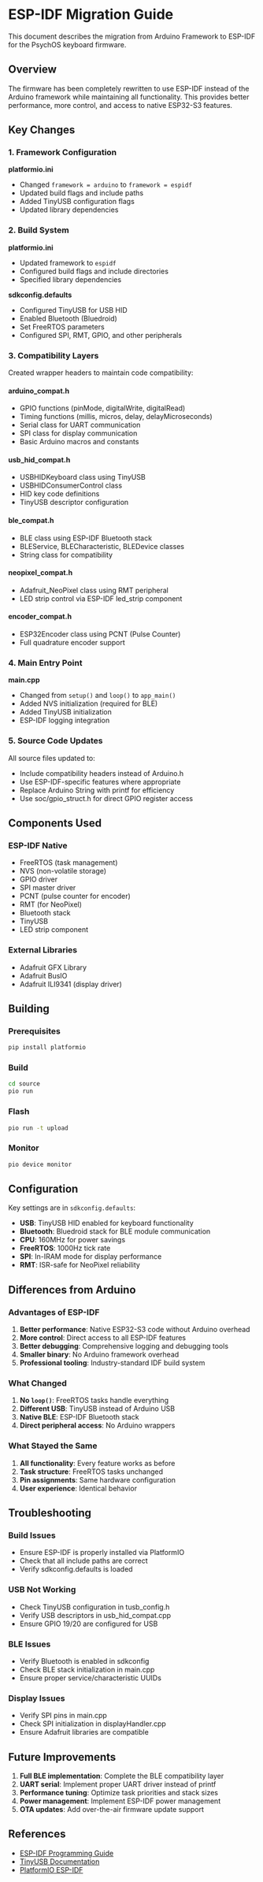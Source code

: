 # ESP-IDF Migration Guide

This document describes the migration from Arduino Framework to ESP-IDF for the PsychOS keyboard firmware.

## Overview

The firmware has been completely rewritten to use ESP-IDF instead of the Arduino framework while maintaining all functionality. This provides better performance, more control, and access to native ESP32-S3 features.

## Key Changes

### 1. Framework Configuration

**platformio.ini**
- Changed `framework = arduino` to `framework = espidf`
- Updated build flags and include paths
- Added TinyUSB configuration flags
- Updated library dependencies

### 2. Build System

**platformio.ini**
- Updated framework to `espidf`
- Configured build flags and include directories
- Specified library dependencies

**sdkconfig.defaults**
- Configured TinyUSB for USB HID
- Enabled Bluetooth (Bluedroid)
- Set FreeRTOS parameters
- Configured SPI, RMT, GPIO, and other peripherals

### 3. Compatibility Layers

Created wrapper headers to maintain code compatibility:

#### arduino_compat.h
- GPIO functions (pinMode, digitalWrite, digitalRead)
- Timing functions (millis, micros, delay, delayMicroseconds)
- Serial class for UART communication
- SPI class for display communication
- Basic Arduino macros and constants

#### usb_hid_compat.h
- USBHIDKeyboard class using TinyUSB
- USBHIDConsumerControl class
- HID key code definitions
- TinyUSB descriptor configuration

#### ble_compat.h
- BLE class using ESP-IDF Bluetooth stack
- BLEService, BLECharacteristic, BLEDevice classes
- String class for compatibility

#### neopixel_compat.h
- Adafruit_NeoPixel class using RMT peripheral
- LED strip control via ESP-IDF led_strip component

#### encoder_compat.h
- ESP32Encoder class using PCNT (Pulse Counter)
- Full quadrature encoder support

### 4. Main Entry Point

**main.cpp**
- Changed from `setup()` and `loop()` to `app_main()`
- Added NVS initialization (required for BLE)
- Added TinyUSB initialization
- ESP-IDF logging integration

### 5. Source Code Updates

All source files updated to:
- Include compatibility headers instead of Arduino.h
- Use ESP-IDF-specific features where appropriate
- Replace Arduino String with printf for efficiency
- Use soc/gpio_struct.h for direct GPIO register access

## Components Used

### ESP-IDF Native
- FreeRTOS (task management)
- NVS (non-volatile storage)
- GPIO driver
- SPI master driver
- PCNT (pulse counter for encoder)
- RMT (for NeoPixel)
- Bluetooth stack
- TinyUSB
- LED strip component

### External Libraries
- Adafruit GFX Library
- Adafruit BusIO
- Adafruit ILI9341 (display driver)

## Building

### Prerequisites
```bash
pip install platformio
```

### Build
```bash
cd source
pio run
```

### Flash
```bash
pio run -t upload
```

### Monitor
```bash
pio device monitor
```

## Configuration

Key settings are in `sdkconfig.defaults`:

- **USB**: TinyUSB HID enabled for keyboard functionality
- **Bluetooth**: Bluedroid stack for BLE module communication
- **CPU**: 160MHz for power savings
- **FreeRTOS**: 1000Hz tick rate
- **SPI**: In-IRAM mode for display performance
- **RMT**: ISR-safe for NeoPixel reliability

## Differences from Arduino

### Advantages of ESP-IDF
1. **Better performance**: Native ESP32-S3 code without Arduino overhead
2. **More control**: Direct access to all ESP-IDF features
3. **Better debugging**: Comprehensive logging and debugging tools
4. **Smaller binary**: No Arduino framework overhead
5. **Professional tooling**: Industry-standard IDF build system

### What Changed
1. **No `loop()`**: FreeRTOS tasks handle everything
2. **Different USB**: TinyUSB instead of Arduino USB
3. **Native BLE**: ESP-IDF Bluetooth stack
4. **Direct peripheral access**: No Arduino wrappers

### What Stayed the Same
1. **All functionality**: Every feature works as before
2. **Task structure**: FreeRTOS tasks unchanged
3. **Pin assignments**: Same hardware configuration
4. **User experience**: Identical behavior

## Troubleshooting

### Build Issues
- Ensure ESP-IDF is properly installed via PlatformIO
- Check that all include paths are correct
- Verify sdkconfig.defaults is loaded

### USB Not Working
- Check TinyUSB configuration in tusb_config.h
- Verify USB descriptors in usb_hid_compat.cpp
- Ensure GPIO 19/20 are configured for USB

### BLE Issues
- Verify Bluetooth is enabled in sdkconfig
- Check BLE stack initialization in main.cpp
- Ensure proper service/characteristic UUIDs

### Display Issues
- Verify SPI pins in main.cpp
- Check SPI initialization in displayHandler.cpp
- Ensure Adafruit libraries are compatible

## Future Improvements

1. **Full BLE implementation**: Complete the BLE compatibility layer
2. **UART serial**: Implement proper UART driver instead of printf
3. **Performance tuning**: Optimize task priorities and stack sizes
4. **Power management**: Implement ESP-IDF power management
5. **OTA updates**: Add over-the-air firmware update support

## References

- [ESP-IDF Programming Guide](https://docs.espressif.com/projects/esp-idf/en/latest/esp32s3/)
- [TinyUSB Documentation](https://docs.tinyusb.org/)
- [PlatformIO ESP-IDF](https://docs.platformio.org/en/latest/frameworks/espidf.html)
